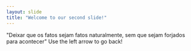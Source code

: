 ```yaml
---
layout: slide
title: "Welcome to our second slide!"
---
```

"Deixar que os fatos sejam fatos naturalmente, sem que sejam forjados para acontecer"
Use the left arrow to go back!
